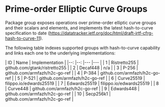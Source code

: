 # Prime-order Elliptic Curve Groups

Package group exposes operations over prime-order elliptic curve groups and their scalars and elements, and implements 
the latest hash-to-curve specification to date (https://datatracker.ietf.org/doc/html/draft-irtf-cfrg-hash-to-curve-11).

The following table indexes supported groups with hash-to-curve capability and links each one to the underlying implementations:

| ID | Name | Implementation |
|--:	|--:	|---	|---	|
| 1 | Ristretto255 | github.com/gtank/ristretto255 |
| 2 | Decaf448 | n/a |
| 3 | P-256 | github.com/armfazh/h2c-go-ref |
| 4 | P-384 | github.com/armfazh/h2c-go-ref |
| 5 | P-521 | github.com/armfazh/h2c-go-ref |
| 6 | Curve25519 | filippo.io/edwards25519 |
| 7 | Edwards25519 | filippo.io/edwards25519 |
| 8 | Curve448 | github.com/armfazh/h2c-go-ref |
| 9 | Edwards448 | github.com/armfazh/h2c-go-ref |
| 10 | Secp256k1 | github.com/armfazh/h2c-go-ref |
